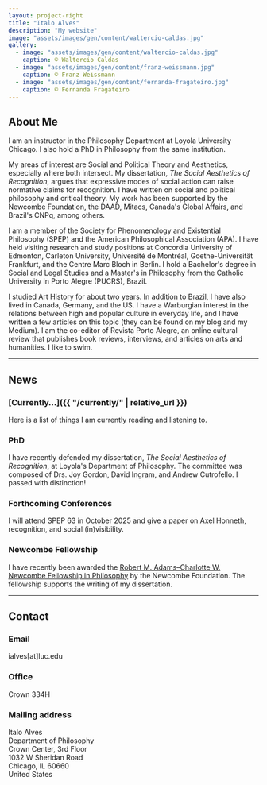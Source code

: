 ```yaml
---
layout: project-right
title: "Italo Alves"
description: "My website"
image: "assets/images/gen/content/waltercio-caldas.jpg"
gallery:
  - image: "assets/images/gen/content/waltercio-caldas.jpg"
    caption: © Waltercio Caldas
  - image: "assets/images/gen/content/franz-weissmann.jpg"
    caption: © Franz Weissmann
  - image: "assets/images/gen/content/fernanda-fragateiro.jpg"
    caption: © Fernanda Fragateiro
---
```


## About Me

I am an instructor in the Philosophy Department at Loyola University Chicago. I also hold a PhD in Philosophy from the same institution.

My areas of interest are Social and Political Theory and Aesthetics, especially where both intersect. My dissertation, *The Social Aesthetics of Recognition*, argues that expressive modes of social action can raise normative claims for recognition. I have written on social and political philosophy and critical theory. My work has been supported by the Newcombe Foundation, the DAAD, Mitacs, Canada's Global Affairs, and Brazil's CNPq, among others.

I am a member of the Society for Phenomenology and Existential Philosophy (SPEP) and the American Philosophical Association (APA). I have held visiting research and study positions at Concordia University of Edmonton, Carleton University, Université de Montréal, Goethe-Universität Frankfurt, and the Centre Marc Bloch in Berlin. I hold a Bachelor's degree in Social and Legal Studies and a Master's in Philosophy from the Catholic University in Porto Alegre (PUCRS), Brazil.

I studied Art History for about two years. In addition to Brazil, I have also lived in Canada, Germany, and the US. I have a Warburgian interest in the relations between high and popular culture in everyday life, and I have written a few articles on this topic (they can be found on my blog and my Medium). I am the co-editor of Revista Porto Alegre, an online cultural review that publishes book reviews, interviews, and articles on arts and humanities. I like to swim.

---

## News

### [Currently…]({{ "/currently/" | relative_url }})
Here is a list of things I am currently reading and listening to.

### PhD
I have recently defended my dissertation, _The Social Aesthetics of Recognition_, at Loyola's Department of Philosophy. The committee was composed of Drs. Joy Gordon, David Ingram, and Andrew Cutrofello. I passed with distinction! 

### Forthcoming Conferences
I will attend SPEP 63 in October 2025 and give a paper on Axel Honneth, recognition, and social (in)visibility.

### Newcombe Fellowship
I have recently been awarded the [Robert M. Adams–Charlotte W. Newcombe Fellowship in Philosophy](https://newcombefoundation.org/alumni-profiles/italo-alves/) by the Newcombe Foundation. The fellowship supports the writing of my dissertation.

---

## Contact

### Email
ialves[at]luc.edu

### Office
Crown 334H

### Mailing address
Italo Alves  
Department of Philosophy  
Crown Center, 3rd Floor  
1032 W Sheridan Road  
Chicago, IL 60660  
United States
